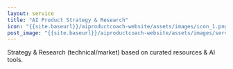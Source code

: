 ```yaml
---
layout: service
title: "AI Product Strategy & Research"
icon: "{{site.baseurl}}/aiproductcoach-website/assets/images/icon_1.png"
post_image: "{{site.baseurl}}/aiproductcoach-website/assets/images/services/07.jpg"
---
```


Strategy & Research (technical/market) based on curated resources & AI tools.
